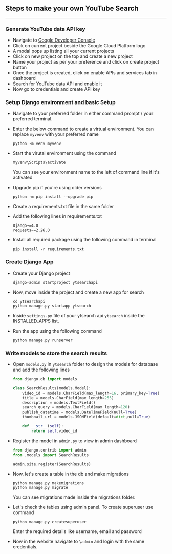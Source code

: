 ## Steps to make your own YouTube Search

---

### Generate YouTube data API key

- Navigate to [Google Developer Console](https://console.developers.google.com/)
- Click on current project beside the Google Cloud Platform logo
- A modal pops up listing all your current projects
- Click on new project on the top and create a new project
- Name your project as per your preference and click on create project button
- Once the project is created, click on enable APIs and services tab in dashboard
- Search for YouTube data API and enable it
- Now go to credentials and create API key

### Setup Django environment and basic Setup

- Navigate to your preferred folder in either command prompt / your preferred terminal.
- Enter the below command to create a virtual environment. You can replace `myvenv` with your preferred name
  ```
  python -m venv myvenv
  ```
- Start the virutal environment using the command
  ```
  myvenv\Scripts\activate
  ```
  You can see your environment name to the left of command line if it's activated
- Upgrade pip if you're using older versions
  ```
  python -m pip install --upgrade pip
  ```
- Create a requirements.txt file in the same folder
- Add the following lines in requirements.txt

  ```
  Django~=4.0
  requests~=2.26.0
  ```

- Install all required package using the following command in terminal
  ```
  pip install -r requirements.txt
  ```

### Create Django App

- Create your Django project

  ```
  django-admin startproject ytsearchapi
  ```

- Now, move inside the project and create a new app for search
  ```
  cd ytsearchapi
  python manage.py startapp ytsearch
  ```
- Inside `settings.py` file of your ytsearch api `ytsearch` inside the INSTALLED_APPS list.

- Run the app using the following command
  ```
  python manage.py runserver
  ```

### Write models to store the search results

- Open `models.py` in `ytsearch` folder to design the models for database and add the following lines

  ```py
  from django.db import models

  class SearchResults(models.Model):
      video_id = models.CharField(max_length=16, primary_key=True)
      title = models.CharField(max_length=255)
      description = models.TextField()
      search_query = models.CharField(max_length=120)
      publish_datetime = models.DateTimeField(null=True)
      thumbnail_url = models.JSONField(default=dict,null=True)

      def __str__(self):
          return self.video_id
  ```

- Register the model in `admin.py` to view in admin dashboard

  ```py
  from django.contrib import admin
  from .models import SearchResults

  admin.site.register(SearchResults)
  ```

- Now, let's create a table in the db and make migrations
  ```
  python manage.py makemigrations
  python manage.py migrate
  ```
  You can see migrations made inside the migrations folder.
- Let's check the tables using admin panel. To create superuser use command
  ```
  python manage.py createsuperuser
  ```
  Enter the required details like username, email and password
- Now in the website navigate to `\admin` and login with the same credentials.
